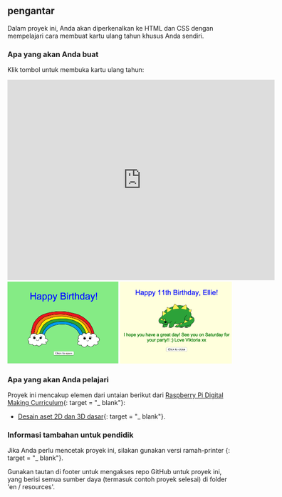 ## pengantar

Dalam proyek ini, Anda akan diperkenalkan ke HTML dan CSS dengan mempelajari cara membuat kartu ulang tahun khusus Anda sendiri.

### Apa yang akan Anda buat

Klik tombol untuk membuka kartu ulang tahun:

<div class="trinket">
  <iframe src="https://trinket.io/embed/html/c3d52cf65c?outputOnly=true&start=result" width="600" height="450" frameborder="0" marginwidth="0" marginheight="0" allowfullscreen>
  </iframe>
  <img src="images/birthday-final.png">
</div>

### Apa yang akan Anda pelajari

Proyek ini mencakup elemen dari untaian berikut dari [Raspberry Pi Digital Making Curriculum](http://rpf.io/curriculum){: target = "_ blank"}:

+ [Desain aset 2D dan 3D dasar](https://www.raspberrypi.org/curriculum/design/creator){: target = "_ blank"}.

### Informasi tambahan untuk pendidik

Jika Anda perlu mencetak proyek ini, silakan gunakan versi ramah-printer [](https://projects.raspberrypi.org/en/projects/happy-birthday/print){: target = "_ blank"}.

Gunakan tautan di footer untuk mengakses repo GitHub untuk proyek ini, yang berisi semua sumber daya (termasuk contoh proyek selesai) di folder 'en / resources'.